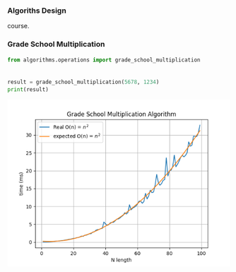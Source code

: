 ### Algoriths Design
course.


### Grade School Multiplication
```python
from algorithms.operations import grade_school_multiplication


result = grade_school_multiplication(5678, 1234)
print(result)
```
<img
    src="./docs/images/grade-school-multiplication.png"
/>